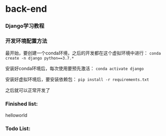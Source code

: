 # back-end


### Django学习教程

### 开发环境配置方法

最开始，要创建一个conda环境，之后的开发都在这个虚拟环境中进行：
`conda create -n django python==3.7.*`

安装好conda环境后，每次使用要预先激活：
`conda activate django`

安装好虚拟环境后，要安装依赖包：
`pip install -r requirements.txt`

之后就可以正常开发了




### Finished list:

helloworld
### Todo List:

